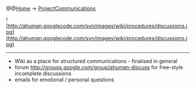 @@[Home](Home.md) -> [ProjectCommunications](ProjectCommunications.md)

![http://ahuman.googlecode.com/svn/images/wiki/procedures/discussions.jpg](http://ahuman.googlecode.com/svn/images/wiki/procedures/discussions.jpg)

---


  * Wiki as a place for structured communications - finalised in general
  * forum http://groups.google.com/group/ahuman-discuss for free-style incomplete discussions
  * emails for emotional / personal questions